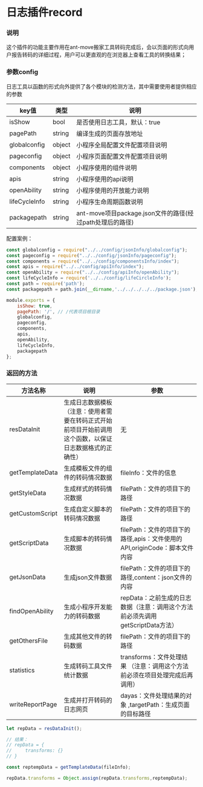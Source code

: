 # 日志插件record

### 说明

这个插件的功能主要作用在ant-move搬家工具转码完成后，会以页面的形式向用户报告转码的详细过程，用户可以更直观的在浏览器上查看工具的转换结果；

### 参数config
日志工具以函数的形式向外提供了各个模块的检测方法，其中需要使用者提供相应的参数

| key值 | 类型 | 说明 |
| --- | --- |--- |
| isShow | bool | 是否使用日志工具，默认：true |
| pagePath | string | 编译生成的页面存放地址 |
| globalconfig | object | 小程序全局配置文件配置项目说明 |
| pageconfig | object | 小程序页面配置文件配置项目说明 |
| components | object | 小程序使用的组件说明 |
| apis | string | 小程序使用的api说明 |
| openAbility | string | 小程序使用的开放能力说明 |
| lifeCycleInfo | string | 小程序生命周期函数说明 |
| packagepath | string | ant-move项目package.json文件的路径(经过path处理后的路径) |


配置案例：
```javascript
const globalconfig = require("../../config/jsonInfo/globalconfig");
const pageconfig = require("../../config/jsonInfo/pageconfig");
const components = require("../../config/componentsInfo/index");
const apis = require("../../config/apiInfo/index");
const openAbility = require("../../config/apiInfo/openAbility");
const lifeCycleInfo = require('../../config/lifeCircleInfo');
const path = require('path');
const packagepath = path.join(__dirname,'../../../../../package.json');

module.exports = {
    isShow: true,
    pagePath: '/', // /代表项目根目录
    globalconfig,
    pageconfig,
    components,
    apis,
    openAbility,
    lifeCycleInfo,
    packagepath
};
```

### 返回的方法

| 方法名称 | 说明 | 参数 |
| --- | --- | --- |
| resDataInit | 生成日志数据模板（注意：使用者需要在转码正式开始前项目开始前调用这个函数，以保证日志数据格式的正确性） | 无 |
| getTemplateData | 生成模板文件的组件的转码情况数据 | fileInfo：文件的信息 |
| getStyleData | 生成样式的转码情况数据 | filePath：文件的项目下的路径 |
| getCustomScript | 生成自定义脚本的转码情况数据 | filePath：文件的项目下的路径 |
| getScriptData | 生成脚本的转码情况数据 | filePath：文件的项目下的路径,apis：文件使用的API,originCode：脚本文件内容 |
| getJsonData | 生成json文件数据 | filePath：文件的项目下的路径,content：json文件的内容 |
| findOpenAbility | 生成小程序开发能力的转码数据 | repData：之前生成的日志数据（注意：调用这个方法前必须先调用getScriptData方法）  |
| getOthersFile | 生成其他文件的转码数据 | filePath：文件的项目下的路径 |
| statistics | 生成转码工具文件统计数据 | transforms：文件处理结果 （注意：调用这个方法前必须在项目处理完成后再调用） |
| writeReportPage | 生成并打开转码的日志网页 | dayas：文件处理结果的对象 ,targetPath：生成页面的目标路径 |


```javascript
let repData = resDataInit(); 

// 结果：
// repData = { 
//     transforms: {}
// }

const reptempData = getTemplateData(fileInfo);

repData.transforms = Object.assign(repData.transforms,reptempData); 

```


